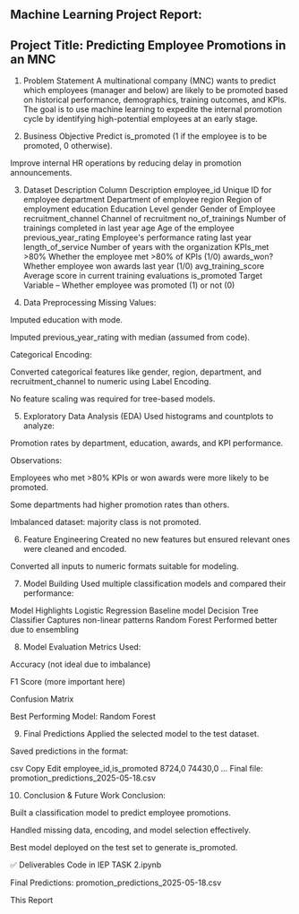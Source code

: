 Machine Learning Project Report:
-------------------------------
Project Title: Predicting Employee Promotions in an MNC
-------------------------------------------------------
1. Problem Statement
A multinational company (MNC) wants to predict which employees (manager and below) are likely to be promoted based on historical performance, demographics, training outcomes, and KPIs. The goal is to use machine learning to expedite the internal promotion cycle by identifying high-potential employees at an early stage.

2. Business Objective
Predict is_promoted (1 if the employee is to be promoted, 0 otherwise).

Improve internal HR operations by reducing delay in promotion announcements.

3. Dataset Description
Column	Description
employee_id	Unique ID for employee
department	Department of employee
region	Region of employment
education	Education Level
gender	Gender of Employee
recruitment_channel	Channel of recruitment
no_of_trainings	Number of trainings completed in last year
age	Age of the employee
previous_year_rating	Employee's performance rating last year
length_of_service	Number of years with the organization
KPIs_met >80%	Whether the employee met >80% of KPIs (1/0)
awards_won?	Whether employee won awards last year (1/0)
avg_training_score	Average score in current training evaluations
is_promoted	Target Variable – Whether employee was promoted (1) or not (0)

4. Data Preprocessing
Missing Values:

Imputed education with mode.

Imputed previous_year_rating with median (assumed from code).

Categorical Encoding:

Converted categorical features like gender, region, department, and recruitment_channel to numeric using Label Encoding.

No feature scaling was required for tree-based models.

5. Exploratory Data Analysis (EDA)
Used histograms and countplots to analyze:

Promotion rates by department, education, awards, and KPI performance.

Observations:

Employees who met >80% KPIs or won awards were more likely to be promoted.

Some departments had higher promotion rates than others.

Imbalanced dataset: majority class is not promoted.

6. Feature Engineering
Created no new features but ensured relevant ones were cleaned and encoded.

Converted all inputs to numeric formats suitable for modeling.

7. Model Building
Used multiple classification models and compared their performance:

Model	Highlights
Logistic Regression	Baseline model
Decision Tree Classifier	Captures non-linear patterns
Random Forest	Performed better due to ensembling  

8. Model Evaluation
Metrics Used:

Accuracy (not ideal due to imbalance)

F1 Score (more important here)

Confusion Matrix   

Best Performing Model: Random Forest 

9. Final Predictions
Applied the selected model to the test dataset.

Saved predictions in the format:

csv
Copy
Edit
employee_id,is_promoted
8724,0
74430,0
...
Final file: promotion_predictions_2025-05-18.csv

10. Conclusion & Future Work
Conclusion:

Built a classification model to predict employee promotions.

Handled missing data, encoding, and model selection effectively.

Best model deployed on the test set to generate is_promoted.

✅ Deliverables
Code in IEP TASK 2.ipynb

Final Predictions: promotion_predictions_2025-05-18.csv

This Report




